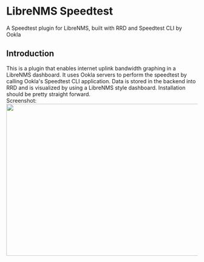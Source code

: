 # LibreNMS Speedtest
A Speedtest plugin for LibreNMS, built with RRD and Speedtest CLI by Ookla

Introduction
------------
This is a plugin that enables internet uplink bandwidth graphing in a LibreNMS dashboard. It uses Ookla servers to perform the speedtest by calling Ookla's Speedtest CLI application. Data is stored in the backend into RRD and is visualized by using a LibreNMS style dashboard.
Installation should be pretty straight forward.<br/>
Screenshot:
<img src="https://gitlab.com/jackgreyhat/librenms-speedtest/-/raw/master/images/dashboard-screenshot.png" width="800" height="400"/>



